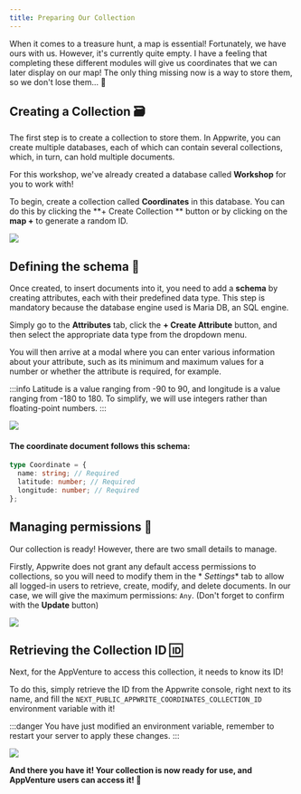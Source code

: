 ```yaml
---
title: Preparing Our Collection
---
```


<Documentation link="https://appwrite.io/docs/products/databases/quick-start"></Documentation>

<Hero
title="Let's Prepare Our Collection 💾"
image="/assets/workshop/database/database.jpg"
description="After a bit of walking, we quickly reach a corner of the forest that's a bit more pristine; it's exactly
what we needed to start working and create our own collection! 🌳"
/>

When it comes to a treasure hunt, a map is essential! Fortunately, we have ours with us. However, it's currently quite
empty. I have a feeling that completing these different modules will give us coordinates that we can later display on
our map! The only thing missing now is a way to store them, so we don't lose them... 📍

## Creating a Collection 🗃️

The first step is to create a collection to store them.
In Appwrite, you can create multiple databases, each of which can contain several collections, which, in turn, can hold
multiple documents.

For this workshop, we've already created a database called **Workshop** for you to work with!

To begin, create a collection called **Coordinates** in this database. You can do this by clicking the **+ Create Collection
** button or by clicking on the **map +** to generate a random ID.

<Image src="/assets/workshop/database/collectionModal.png" imageAlt="Collection Creation Modal" withSpacing ></Image>

## Defining the schema 📄

Once created, to insert documents into it, you need to add a **schema** by creating attributes, each with their
predefined data type. This step is mandatory because the database engine used is Maria DB, an SQL engine.

Simply go to the **Attributes** tab, click the **+ Create Attribute** button, and then select the appropriate data type
from the dropdown menu.

You will then arrive at a modal where you can enter various information about your attribute, such as its minimum and
maximum values for a number or whether the attribute is required, for example.

:::info
Latitude is a value ranging from -90 to 90, and longitude is a value ranging from -180 to 180. To simplify, we will use integers rather than floating-point numbers.
:::

<Image src="/assets/workshop/database/attributeModal.png" imageAlt="Attribute Creation Modal" withSpacing ></Image>

#### The coordinate document follows this schema:

```ts
type Coordinate = {
  name: string; // Required
  latitude: number; // Required
  longitude: number; // Required
};
```

## Managing permissions 🔑

Our collection is ready! However, there are two small details to manage.

Firstly, Appwrite does not grant any default access permissions to collections, so you will need to modify them in the *
*Settings** tab to allow all logged-in users to retrieve, create, modify, and delete documents. In our case, we will
give the maximum permissions: `Any`. (Don't forget to confirm with the **Update** button)

<Image src="/assets/workshop/database/permission.png" imageAlt="Collection Permission" withSpacing ></Image>

## Retrieving the Collection ID 🆔

Next, for the AppVenture to access this collection, it needs to know its ID!

To do this, simply retrieve the ID from the Appwrite console, right next to its name, and fill
the `NEXT_PUBLIC_APPWRITE_COORDINATES_COLLECTION_ID` environment variable with it!

:::danger
You have just modified an environment variable, remember to restart your server to apply these changes.
:::

<Image src="/assets/workshop/database/idCollection.png" imageAlt="Collection Identifier" withSpacing ></Image>

**And there you have it! Your collection is now ready for use, and AppVenture users can access it! 🎉**

